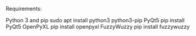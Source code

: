 Requirements:

Python 3 and pip sudo apt install python3 python3-pip
PyQt5 pip install PyQt5
OpenPyXL pip install openpyxl
FuzzyWuzzy pip install fuzzywuzzy
